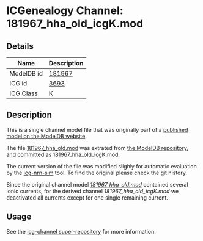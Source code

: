 # ICGenealogy Channel: 181967\_hha\_old\_icgK.mod

## Details

Name | Description
---- | -----------
ModelDB id | [181967](http://senselab.med.yale.edu/ModelDB/ShowModel.cshtml?model=181967)
ICG id | [3693](http://icg.neurotheory.ox.ac.uk/channels/1/3693)
ICG Class | [K](http://icg.neurotheory.ox.ac.uk/channels/1)

## Description

This is a single channel model file that was originally part of a [published model on the ModelDB website](http://senselab.med.yale.edu/mModelDB/ShowModel.cshtml?model=181967).


The file [181967\_hha\_old.mod](181967_hha_old_icgK.mod) was extrated from [the ModelDB repository](http://senselab.med.yale.edu/ModelDB/ShowModel.cshtml?model=181967), and committed as 181967\_hha\_old\_icgK.mod.

The current version of the file was modified slighly for automatic evaluation by the [icg-nrn-sim](https://github.com/icgenealogy/icg-nrn-sim) tool. To find the original please check the git history.

Since the original channel model *[181967\_hha\_old.mod](http://senselab.med.yale.edu/ModelDB/ShowModel.cshtml?model=181967)* contained several ionic currents, for the derived channel *181967\_hha\_old\_icgK.mod* we deactivated all currents except for one single remaining current.


## Usage

See the [icg-channel super-repository](https://github.com/icgenealogy/icg-channels) for more information.